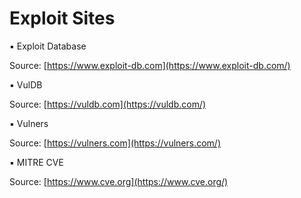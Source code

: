 # Exploit Sites

▪ Exploit Database 

Source: [https://www.exploit-db.com](https://www.exploit-db.com/)

▪ VulDB 

Source: [https://vuldb.com](https://vuldb.com/)

▪ Vulners 

Source: [https://vulners.com](https://vulners.com/)

▪ MITRE CVE 

Source: [https://www.cve.org](https://www.cve.org/)